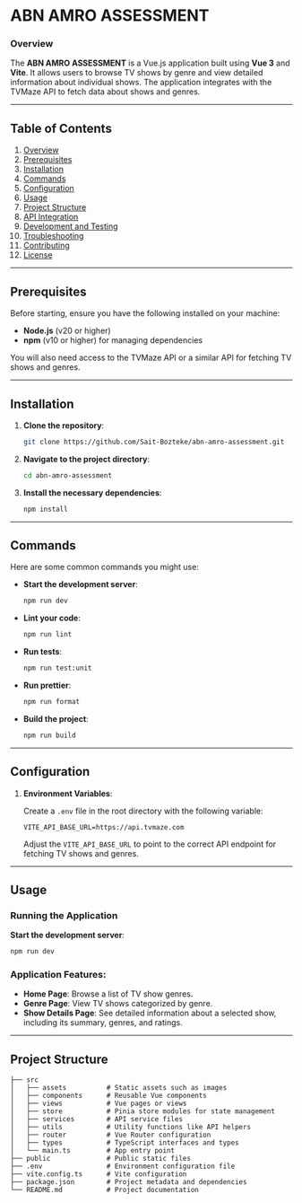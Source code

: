 # ABN AMRO ASSESSMENT

### Overview

The **ABN AMRO ASSESSMENT** is a Vue.js application built using **Vue 3** and **Vite**. It allows users to browse TV shows by genre and view detailed information about individual shows. The application integrates with the TVMaze API to fetch data about shows and genres.

---

## Table of Contents

1. [Overview](#overview)
2. [Prerequisites](#prerequisites)
3. [Installation](#installation)
4. [Commands](#commands)
5. [Configuration](#configuration)
6. [Usage](#usage)
7. [Project Structure](#project-structure)
8. [API Integration](#api-integration)
9. [Development and Testing](#development-and-testing)
10. [Troubleshooting](#troubleshooting)
11. [Contributing](#contributing)
12. [License](#license)

---

## Prerequisites

Before starting, ensure you have the following installed on your machine:

- **Node.js** (v20 or higher)
- **npm** (v10 or higher) for managing dependencies

You will also need access to the TVMaze API or a similar API for fetching TV shows and genres.

---

## Installation

1. **Clone the repository**:

   ```bash
   git clone https://github.com/Sait-Bozteke/abn-amro-assessment.git
   ```

2. **Navigate to the project directory**:

   ```bash
   cd abn-amro-assessment
   ```

3. **Install the necessary dependencies**:

   ```bash
   npm install
   ```

---

## Commands

Here are some common commands you might use:

- **Start the development server**:

  ```bash
  npm run dev
  ```

- **Lint your code**:

  ```bash
  npm run lint
  ```

- **Run tests**:

  ```bash
  npm run test:unit
  ```

- **Run prettier**:

  ```bash
  npm run format
  ```

- **Build the project**:

  ```bash
  npm run build
  ```

---

## Configuration

1. **Environment Variables**:

   Create a `.env` file in the root directory with the following variable:

   ```env
   VITE_API_BASE_URL=https://api.tvmaze.com
   ```

   Adjust the `VITE_API_BASE_URL` to point to the correct API endpoint for fetching TV shows and genres.

---

## Usage

### Running the Application

**Start the development server**:

```bash
npm run dev
```

### Application Features:

- **Home Page**: Browse a list of TV show genres.
- **Genre Page**: View TV shows categorized by genre.
- **Show Details Page**: See detailed information about a selected show, including its summary, genres, and ratings.

---

## Project Structure

```plaintext
├── src
│   ├── assets          # Static assets such as images
│   ├── components      # Reusable Vue components
│   ├── views           # Vue pages or views
│   ├── store           # Pinia store modules for state management
│   ├── services        # API service files
│   ├── utils           # Utility functions like API helpers
│   ├── router          # Vue Router configuration
│   ├── types           # TypeScript interfaces and types
│   └── main.ts         # App entry point
├── public              # Public static files
├── .env                # Environment configuration file
├── vite.config.ts      # Vite configuration
├── package.json        # Project metadata and dependencies
└── README.md           # Project documentation
```
